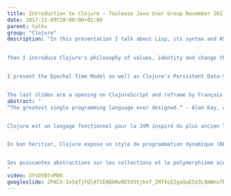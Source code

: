 ```yaml
---
title: Introduction to Clojure — Toulouse Java User Group November 2017 (FR)
date: 2017-11-09T20:00:00+01:00
parent: talks
group: "Clojure"
description: "In this presentation I talk about Lisp, its syntax and AST.

  
Then I introduce Clojure's philosophy of values, identity and change through the use of analogies and mythology.


I present the Epochal Time Model as well as Clojure's Persistent Data-Structures and finish with a quick live demo to present Clojure's syntax and some functions from the standard library.


The last slides are a opening on ClojureScript and reframe by François Royer, unfortunately the recording of this part of the talk has failed, so there's no video..."
abstract: "
“The greatest single programming language ever designed.“ - Alan Kay, about Lisp.


Clojure est un langage fonctionnel pour la JVM inspiré du plus ancien langage de programmation fonctionnel: Lisp.


En bon héritier, Clojure expose un style de programmation dynamique (REPL) basé sur des fonctions “as first-class citizens”, l’immutabilité et des structures de données persistantes.


Ses puissantes abstractions sur les collections et le polymorphisme ainsi que ses modes de gestion de la concurrence en font un langage adapté à tous types d’applications.
"
video: XYsOYBtvM00
googleslide: 2PACX-1vSqTjFQlATSEADkNvRESVVtjhxf_2NT4iE2gaSwE5X3L0mWnufb1lQq_DFb8krm1AUDGchwDrzw1jST
---
```

